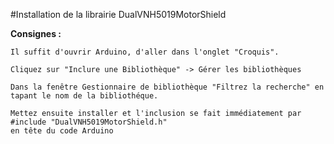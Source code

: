 #Installation de la librairie DualVNH5019MotorShield

**Consignes :**

````
Il suffit d'ouvrir Arduino, d'aller dans l'onglet "Croquis". 

````

````
Cliquez sur "Inclure une Bibliothèque" -> Gérer les bibliothèques

````

````
Dans la fenêtre Gestionnaire de bibliothèque "Filtrez la recherche" en tapant le nom de la bibliothéque.

````

````
Mettez ensuite installer et l'inclusion se fait immédiatement par #include "DualVNH5019MotorShield.h"
en tête du code Arduino

````



